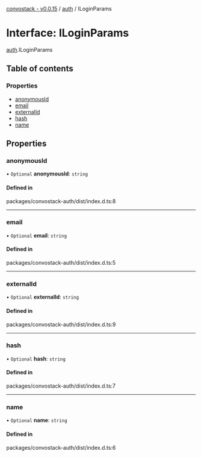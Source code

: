 [convostack - v0.0.15](../README.md) / [auth](../modules/auth.md) / ILoginParams

# Interface: ILoginParams

[auth](../modules/auth.md).ILoginParams

## Table of contents

### Properties

- [anonymousId](auth.ILoginParams.md#anonymousid)
- [email](auth.ILoginParams.md#email)
- [externalId](auth.ILoginParams.md#externalid)
- [hash](auth.ILoginParams.md#hash)
- [name](auth.ILoginParams.md#name)

## Properties

### anonymousId

• `Optional` **anonymousId**: `string`

#### Defined in

packages/convostack-auth/dist/index.d.ts:8

___

### email

• `Optional` **email**: `string`

#### Defined in

packages/convostack-auth/dist/index.d.ts:5

___

### externalId

• `Optional` **externalId**: `string`

#### Defined in

packages/convostack-auth/dist/index.d.ts:9

___

### hash

• `Optional` **hash**: `string`

#### Defined in

packages/convostack-auth/dist/index.d.ts:7

___

### name

• `Optional` **name**: `string`

#### Defined in

packages/convostack-auth/dist/index.d.ts:6
